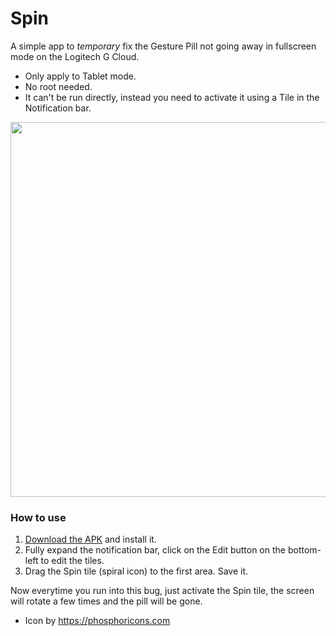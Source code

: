 # Spin
A simple app to *temporary* fix the Gesture Pill not going away in fullscreen mode on the Logitech G Cloud.  
- Only apply to Tablet mode.
- No root needed.
- It can't be run directly, instead you need to activate it using a Tile in the Notification bar.  

<img width="600" src="https://github.com/redphx/android-spin/assets/96280/21b20011-dfdb-49a7-9c3e-8aec1fe2cc43">

### How to use
1. [Download the APK](https://github.com/redphx/android-spin/releases/) and install it.
2. Fully expand the notification bar, click on the Edit button on the bottom-left to edit the tiles.
3. Drag the Spin tile (spiral icon) to the first area. Save it.

Now everytime you run into this bug, just activate the Spin tile, the screen will rotate a few times and the pill will be gone.

- Icon by https://phosphoricons.com

